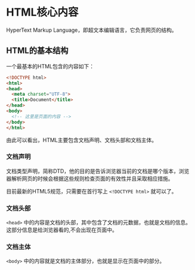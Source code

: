 # HTML核心内容

HyperText Markup Language，即超文本编辑语言，它负责网页的结构。

## HTML的基本结构

一个最基本的HTML包含的内容如下：

```html
<!DOCTYPE html>
<html>
<head>
  <meta charset="UTF-8">
  <title>Document</title>
</head>
<body>
  <!-- 这里是页面的内容 -->
</body>
</html>
```

由此可以看出，HTML主要包含文档声明、文档头部和文档主体。

### 文档声明

文档类型声明，简称DTD，他的目的是告诉浏览器当前的文档是哪个版本，浏览器解析网页的时候会根据这些规则检查页面的有效性并且采取相应措施。

目前最新的HTML5规范，只需要在首行写上 `<!DOCTYPE html>` 就可以了。

### 文档头部

`<head>` 中的内容是文档的头部，其中包含了文档的元数据，也就是文档的信息。这部分信息是给浏览器看的,不会出现在页面中。

### 文档主体

`<body>` 中的内容就是文档的主体部分，也就是显示在页面中的部分。
